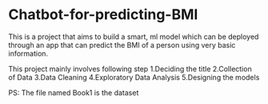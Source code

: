 # Chatbot-for-predicting-BMI
This is a project that aims to build a smart, ml model which can be deployed through an app that can predict the BMI of a person using very basic information.

This project mainly involves following step 
1.Deciding the title
2.Collection of Data
3.Data Cleaning
4.Exploratory Data Analysis
5.Designing the models


PS: The file named Book1 is the dataset
